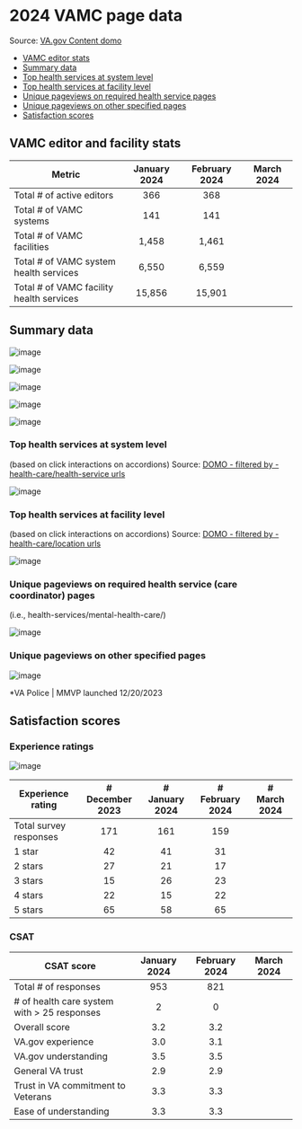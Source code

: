 # 2024 VAMC page data

Source: [VA.gov Content domo](https://va-gov.domo.com/page/426422632)

- [VAMC editor stats](https://github.com/department-of-veterans-affairs/va.gov-team/blob/master/products/facilities/medical-centers/analytics/2024-vamc-data.md#vamc-editor-stats)
- [Summary data](https://github.com/department-of-veterans-affairs/va.gov-team/blob/master/products/facilities/medical-centers/analytics/2024-vamc-data.md#summary-data)
- [Top health services at system level](https://github.com/department-of-veterans-affairs/va.gov-team/blob/master/products/facilities/medical-centers/analytics/2024-vamc-data.md#top-health-services-at-system-level)
- [Top health services at facility level](https://github.com/department-of-veterans-affairs/va.gov-team/blob/master/products/facilities/medical-centers/analytics/2024-vamc-data.md#top-health-services-at-facility-level)
- [Unique pageviews on required health service pages](https://github.com/department-of-veterans-affairs/va.gov-team/blob/master/products/facilities/medical-centers/analytics/2024-vamc-data.md#unique-pageviews-on-required-health-service-pages)
- [Unique pageviews on other specified pages](https://github.com/department-of-veterans-affairs/va.gov-team/blob/master/products/facilities/medical-centers/analytics/2024-vamc-data.md#unique-pageviews-on-other-specified-pages)
- [Satisfaction scores](https://github.com/department-of-veterans-affairs/va.gov-team/blob/master/products/facilities/medical-centers/analytics/2024-vamc-data.md#monthly-satisfaction-scores)

## VAMC editor and facility stats
| Metric | January 2024 | February 2024	| March 2024
|---|:---:|:---:|:---:|
| Total # of active editors | 366 |368 | |
| Total # of VAMC systems |141 | 141 | |
| Total # of VAMC facilities | 1,458 |1,461 | |
| Total # of VAMC system health services | 6,550 |6,559 | |
| Total # of VAMC facility health services | 15,856 | 15,901 | |

## Summary data
![image](https://github.com/department-of-veterans-affairs/va.gov-team/assets/55411834/7a4e0e86-10da-4a30-b05a-da7606d36a25)


![image](https://github.com/department-of-veterans-affairs/va.gov-team/assets/55411834/0e74b02b-b461-425e-8e35-80ffc0fc3cdf)

![image](https://github.com/department-of-veterans-affairs/va.gov-team/assets/55411834/5eff7eac-11b4-41d8-8bd1-977203e0863d)


![image](https://github.com/department-of-veterans-affairs/va.gov-team/assets/55411834/d67bd301-725e-4735-a7ee-d72f78c2a98d)


![image](https://github.com/department-of-veterans-affairs/va.gov-team/assets/55411834/29a246b7-59b0-40ca-9f25-1dee3840d3c0)


### Top health services at system level
(based on click interactions on accordions)
Source: [DOMO - filtered by -health-care/health-service urls](https://va-gov.domo.com/page/426422632)

![image](https://github.com/department-of-veterans-affairs/va.gov-team/assets/55411834/f2b9f861-e9c3-45c6-a2ac-388b64baeaa0)


### Top health services at facility level
(based on click interactions on accordions)
Source: [DOMO - filtered by -health-care/location urls](https://va-gov.domo.com/page/426422632)

![image](https://github.com/department-of-veterans-affairs/va.gov-team/assets/55411834/598100d9-1ace-46b5-9d47-d5d5c0c0f2a6)



### Unique pageviews on required health service (care coordinator) pages
(i.e., health-services/mental-health-care/) 

![image](https://github.com/department-of-veterans-affairs/va.gov-team/assets/55411834/490a5d22-2e66-4964-b768-aef97110c07b)



### Unique pageviews on other specified pages

![image](https://github.com/department-of-veterans-affairs/va.gov-team/assets/55411834/2276f7ed-f8ff-4cb8-96b4-cb998f66acc4)


*VA Police | MMVP launched 12/20/2023 

## Satisfaction scores

### Experience ratings 

![image](https://github.com/department-of-veterans-affairs/va.gov-team/assets/55411834/86e84bc0-2cd0-49ec-bc6c-11ea5a2b2e80)

| Experience rating | # December 2023 | # January 2024	| # February 2024	| # March 2024
| --- | :---:|:---:| :---:| :---: | 
| Total survey responses |171 | 161 | 159 |
| 1 star | 42 | 41 |31 | |
| 2 stars	|27 | 21|17 | |
| 3 stars |15 | 26|23 | |
| 4 stars |22 | 15| 22| |
| 5 stars |65 | 58|65 | |

### CSAT
| CSAT score |  January 2024 | February 2024	| March 2024
| --- | :---:|:---: |:---:
| Total # of responses |953 |821| |
| # of health care system with > 25 responses | 2|0 | | 
| Overall score | 3.2 | 3.2 | |
| VA.gov experience | 3.0 |3.1 ||
| VA.gov understanding | 3.5 | 3.5| |
| General VA trust | 2.9 |2.9 ||
| Trust in VA commitment to Veterans | 3.3 |3.3||
| Ease of understanding | 3.3 |3.3 ||

